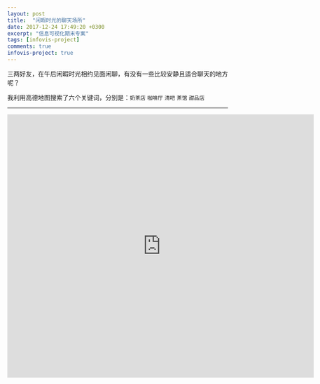 ```yaml
---
layout: post
title:  "闲暇时光的聊天场所"
date: 2017-12-24 17:49:20 +0300
excerpt: "信息可视化期末专案" 
tags: [infovis-project]
comments: true
infovis-project: true
---
```


三两好友，在午后闲暇时光相约见面闲聊，有没有一些比较安静且适合聊天的地方呢？

我利用高德地图搜索了六个关键词，分别是：`奶茶店` `咖啡厅` `清吧` `茶馆` `甜品店`

---

<iframe src="https://public.tableau.com/profile/koujii#!/vizhome/_18118/1_1?publish=yes&publish=yes/Dashboard1?:showVizHome=no&:embed=true" width="700" height="600" scrolling="no" frameborder="0"></iframe>
